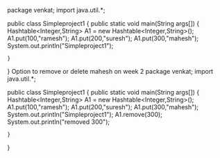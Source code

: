 
package venkat;
import java.util.*;

public class Simpleproject1 {
	public static void main(String args[]) {
		Hashtable<Integer,String> A1 = new Hashtable<Integer,String>();
		A1.put(100,"ramesh");
		A1.put(200,"suresh");
		A1.put(300,"mahesh");		
		System.out.println("Simpleproject1");
						
	}

}
Option to remove or delete mahesh on week 2
package venkat;
import java.util.*;

public class Simpleproject1 {
	public static void main(String args[]) {
		Hashtable<Integer,String> A1 = new Hashtable<Integer,String>();
		A1.put(100,"ramesh");
		A1.put(200,"suresh");
		A1.put(300,"mahesh");		
		System.out.println("Simpleproject1");
		A1.remove(300);
		System.out.println("removed 300");
				
	}

}

